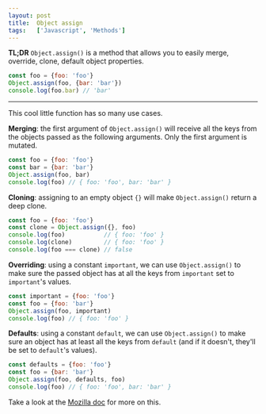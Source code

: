 ```yaml
---
layout: post
title:  Object assign
tags:   ['Javascript', 'Methods']
---
```


**TL;DR** `Object.assign()` is a method that allows you to easily merge, override, clone, default object properties.
``` javascript
const foo = {foo: 'foo'}
Object.assign(foo, {bar: 'bar'})
console.log(foo.bar) // 'bar'
```

<hr>

This cool little function has so many use cases.

**Merging**: the first argument of `Object.assign()` will receive all the keys from the objects passed as the following arguments. Only the first argument is mutated.
```javascript
const foo = {foo: 'foo'}
const bar = {bar: 'bar'}
Object.assign(foo, bar)
console.log(foo) // { foo: 'foo', bar: 'bar' }
```

**Cloning**: assigning to an empty object `{}` will make `Object.assign()` return a deep clone.
```javascript
const foo = {foo: 'foo'}
const clone = Object.assign({}, foo)
console.log(foo)           // { foo: 'foo' }
console.log(clone)         // { foo: 'foo' }
console.log(foo === clone) // false
```

**Overriding**: using a constant `important`, we can use `Object.assign()` to make sure the passed object has at all the keys from `important` set to `important`'s values.
```javascript
const important = {foo: 'foo'}
const foo = {foo: 'bar'}
Object.assign(foo, important)
console.log(foo) // { foo: 'foo' }
```

**Defaults**: using a constant `default`, we can use `Object.assign()` to make sure an object has at least all the keys from `default` (and if it doesn't, they'll be set to `default`'s values).
```javascript
const defaults = {foo: 'foo'}
const foo = {bar: 'bar'}
Object.assign(foo, defaults, foo)
console.log(foo) // { foo: 'foo', bar: 'bar' }
```

Take a look at the [Mozilla doc](https://developer.mozilla.org/en-US/docs/Web/JavaScript/Reference/Global_Objects/Object/assign) for more on this.